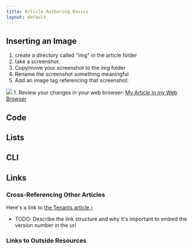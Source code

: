 ```yaml
---
title: Article Authoring Basics
layout: default
---
```


## Inserting an Image

1. create a directory called "img" in the article folder
1. take a screenshot.
1. Copy/move your screenshot to the img folder
1. Rename the screenshot something meaningful
1. Add an image tag referencing that screenshot:
  <img src="img/my-screenshot.png">
1. Review your changes in your web browser: <a href="/docs/16.3/meta/article-basics/">My Article in my Web Browser</a>

## Code

## Lists 

## CLI

## Links

### Cross-Referencing Other Articles

Here's a link to <a href="/docs/16.3/tenants/">the Tenants article &rsaquo;</a>

* TODO: Describe the link structure and why it's important to embed the version number in the url

### Links to Outside Resources


